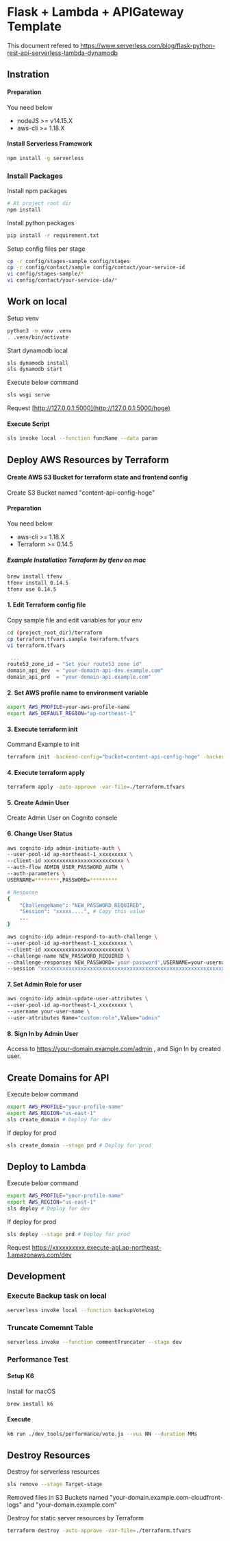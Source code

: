 # Flask + Lambda + APIGateway Template 

This document refered to https://www.serverless.com/blog/flask-python-rest-api-serverless-lambda-dynamodb

## Instration

#### Preparation

You need below

* nodeJS >= v14.15.X
* aws-cli >= 1.18.X

#### Install Serverless Framework

```bash
npm install -g serverless
```

### Install Packages

Install npm packages

```bash
# At project root dir
npm install
```

Install python packages

```bash
pip install -r requirement.txt
```

Setup config files per stage

```bash
cp -r config/stages-sample config/stages
cp -r config/contact/sample config/contact/your-service-id
vi config/stages-sample/*
vi config/contact/your-service-ida/*
```



## Work on local

Setup venv

```bash
python3 -m venv .venv
. .venv/bin/activate
```

Start dynamodb local

```bash
sls dynamodb install
sls dynamodb start
```

Execute below command

```bash
sls wsgi serve
```

Request [http://127.0.0.1:5000](http://127.0.0.1:5000/hoge)


#### Execute Script

```bash
sls invoke local --function funcName --data param
```

## Deploy AWS Resources by Terraform

#### Create AWS S3 Bucket for terraform state and frontend config

Create S3 Bucket named "content-api-config-hoge"

#### Preparation

You need below

* aws-cli >= 1.18.X
* Terraform >= 0.14.5

##### Example Installation Terraform by tfenv on mac

```bash
brew install tfenv
tfenv install 0.14.5
tfenv use 0.14.5
```

#### 1. Edit Terraform config file

Copy sample file and edit variables for your env

```bash
cd (project_root_dir)/terraform
cp terraform.tfvars.sample terraform.tfvars
vi terraform.tfvars
```

```terraform
 ...
route53_zone_id = "Set your route53 zone id"
domain_api_dev  = "your-domain-api-dev.example.com"
domain_api_prd  = "your-domain-api.example.com"
```

#### 2. Set AWS profile name to environment variable

```bash
export AWS_PROFILE=your-aws-profile-name
export AWS_DEFAULT_REGION="ap-northeast-1"
```

#### 3. Execute terraform init

Command Example to init

```bash
terraform init -backend-config="bucket=content-api-config-hoge" -backend-config="key=terraform.tfstate" -backend-config="region=ap-northeast-1" -backend-config="profile=your-aws-profile-name"
```

#### 4. Execute terraform apply

```bash
terraform apply -auto-approve -var-file=./terraform.tfvars
```

#### 5. Create Admin User

Create Admin User on Cognito consele

#### 6. Change User Status

```bash
aws cognito-idp admin-initiate-auth \
--user-pool-id ap-northeast-1_xxxxxxxxx \
--client-id xxxxxxxxxxxxxxxxxxxxxxxxxx \
--auth-flow ADMIN_USER_PASSWORD_AUTH \
--auth-parameters \
USERNAME=********,PASSWORD=*********

# Response
{
    "ChallengeName": "NEW_PASSWORD_REQUIRED",
    "Session": "xxxxx....", # Copy this value
    ...
}

aws cognito-idp admin-respond-to-auth-challenge \
--user-pool-id ap-northeast-1_xxxxxxxxx \
--client-id xxxxxxxxxxxxxxxxxxxxxxxxxx \
--challenge-name NEW_PASSWORD_REQUIRED \
--challenge-responses NEW_PASSWORD='your-password',USERNAME=your-username \
--session "xxxxxxxxxxxxxxxxxxxxxxxxxxxxxxxxxxxxxxxxxxxxxxxxxxxxxxxxxxxxxxxxxxxxxxxx"

```

#### 7. Set Admin Role for user

```bash
aws cognito-idp admin-update-user-attributes \
--user-pool-id ap-northeast-1_xxxxxxxxx \
--username your-user-name \
--user-attributes Name="custom:role",Value="admin"
```

#### 8. Sign In by Admin User

Access to https://your-domain.example.com/admin , and Sign In by created user.

## Create Domains for API

Execute below command

```bash
export AWS_PROFILE="your-profile-name"
export AWS_REGION="us-east-1"
sls create_domain # Deploy for dev
```

If deploy for prod

```bash
sls create_domain --stage prd # Deploy for prod
```


## Deploy to Lambda

Execute below command

```bash
export AWS_PROFILE="your-profile-name"
export AWS_REGION="us-east-1"
sls deploy # Deploy for dev
```

If deploy for prod

```bash
sls deploy --stage prd # Deploy for prod
```

Request https://xxxxxxxxxx.execute-api.ap-northeast-1.amazonaws.com/dev



## Development

### Execute Backup task on local

```bash
serverless invoke local --function backupVoteLog
```

### Truncate Comemnt Table

```bash
serverless invoke --function commentTruncater --stage dev
```


### Performance Test

#### Setup K6

Install for macOS

```bash
brew install k6
```

#### Execute

```bash
k6 run ./dev_tools/performance/vote.js --vus NN --duration MMs
```


## Destroy Resources

Destroy for serverless resources

```bash
sls remove --stage Target-stage
```

Removed files in S3 Buckets named "your-domain.example.com-cloudfront-logs" and "your-domain.example.com" 

Destroy for static server resources by Terraform

```bash
terraform destroy -auto-approve -var-file=./terraform.tfvars
```

